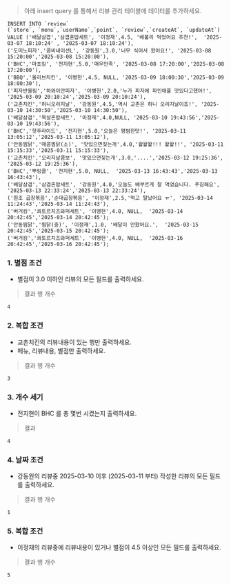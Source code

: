 > 아래 insert query 를 통해서 리뷰 관리 테이블에 데이터를 추가하세요. 

```
INSERT INTO `review` 
(`store`, `menu`,`userName`,`point`, `review`,`createAt`, `updateAt`)
VALUE ('배달삼겹','삼겹혼밥세트', '이정재',4.5, '배불리 먹었어요 추천!',  '2025-03-07 18:10:24' , '2025-03-07 18:10:24'), 
('도미노피자','콤비네이션L', '강동원',3.0,'너무 식어서 왔어요!', '2025-03-08 15:20:00','2025-03-08 15:20:00'), 
('BHC','마쵸킹', '전지현',5.0,'매우만족', '2025-03-08 17:20:00','2025-03-08 17:20:00'), 
('BBQ','올리브치킨', '이병헌',4.5, NULL, '2025-03-09 18:00:30','2025-03-09 18:00:30'), 
('피자반올림','하와이안피자', '이병헌',2.0,'누가 피자에 파인애플 맛있다고했어!', '2025-03-09 20:10:24','2025-03-09 20:10:24'), 
('교촌치킨','허니오리지날', '강동원',4.5,'역시 교촌은 허니 오리지날이죠!', '2025-03-10 14:30:50','2025-03-10 14:30:50'), 
('배달삼겹','목살혼밥세트', '이정재',4.0,NULL, '2025-03-10 19:43:56','2025-03-10 19:43:56'), 
('BHC','핫후라이드', '전지현',5.0,'오늘은 평범한맛!', '2025-03-11 13:05:12','2025-03-11 13:05:12'), 
('안동찜닭','매콤찜닭(소)', '맛있으면짖는개',4.0,'왈왈왈!!! 왈왈!!', '2025-03-11 15:15:33','2025-03-11 15:15:33'), 
('교촌치킨','오리지날콤보', '맛있으면짖는개',3.0,'....','2025-03-12 19:25:36', '2025-03-12 19:25:36'), 
('BHC','뿌링클', '전지현',5.0, NULL,  '2025-03-13 16:43:43','2025-03-13 16:43:43'), 
('배달삼겹','삼겹혼밥세트', '강동원',4.0,'오늘도 배부르게 잘 먹었습니다. 푸짐해요', '2025-03-13 22:33:24','2025-03-13 22:33:24'), 
('원조 곱창볶음','순대곱창볶음', '이정재',2.5,'먹고 탈났어요 ㅠ', '2025-03-14 11:24:43','2025-03-14 11:24:43'), 
('버거킹','콰토르치즈와퍼세트', '이병헌',4.0, NULL,  '2025-03-14 20:42:45','2025-03-14 20:42:45');
('안동찜닭','찜닭(중)', '이정재',1.0, '배달이 안왔어요.',  '2025-03-15 20:42:45','2025-03-15 20:42:45');
('버거킹','콰토르치즈와퍼세트', '이병헌',4.0, NULL,  '2025-03-16 20:42:45','2025-03-16 20:42:45');

```

### 1. 별점 조건

* 별점이 3.0 이하인 리뷰의 모든 필드를 출력하세요.

> 결과 행 개수 

```
4
```

### 2. 복합 조건 

* 교촌치킨의 리뷰내용이 있는 행만 출력하세요. 
* 메뉴, 리뷰내용, 별점만 출력하세요. 

> 결과 행 개수 

```
3
```

### 3. 개수 세기

* 전지현이 BHC 를 총 몇번 시켰는지 출력하세요. 

> 결과

```
4
```

### 4. 날짜 조건

* 강동원의 리뷰중 2025-03-10 이후 (2025-03-11 부터) 작성한 리뷰의 모든 필드를 출력하세요.

> 결과 행 개수 

```
1
```

### 5. 복합 조건 

* 이정재의 리뷰중에 리뷰내용이 있거나 별점이 4.5 이상인 모든 필드를 출력하세요.

> 결과 행 개수 

```
5
```

